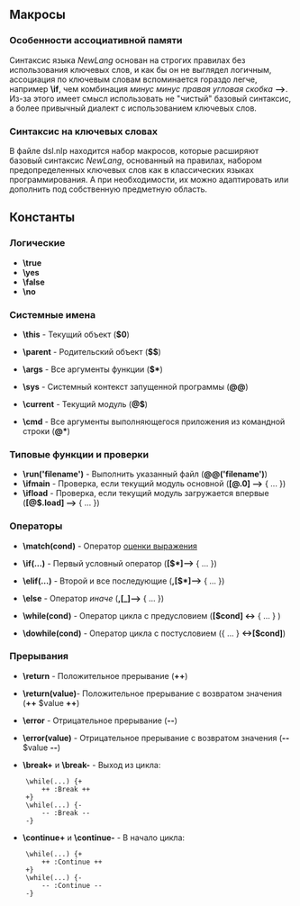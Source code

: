 ## Макросы

### Особенности ассоциативной памяти
Синтаксис языка *NewLang* основан на строгих правилах без использования ключевых слов, 
и как бы он не выглядел логичным, ассоциация по ключевым словам вспоминается гораздо легче, например **\if**,
чем комбинация *минус минус правая угловая скобка* **-->**. 
Из-за этого имеет смысл использовать не "чистый" базовый синтаксис, а более привычный диалект с использованием ключевых слов. 

### Синтаксис на ключевых словах
В файле dsl.nlp находится набор макросов, которые расширяют базовый синтаксис *NewLang*, основанный на правилах,
набором предопределенных ключевых слов как в классических языках программирования. 
А при необходимости, их можно адаптировать или дополнить под собственную предметную область.


## Константы
### Логические
- **\true**
- **\yes**
- **\false**
- **\no**

### Системные имена
- **\this** - Текущий объект (**$0**)
- **\parent** - Родительский объект (**$$**)
- **\args** - Все аргументы функции (**$\***)

- **\sys** - Системный контекст запущенной программы (**@@**)
- **\current** - Текущий модуль (**@$**)
- **\cmd** - Все аргументы выполняющегося приложения из командной строки (**@\***)

### Типовые функции и проверки 
- **\run('filename')** - Выполнить указанный файл (**@@('filename')**)
- **\ifmain** - Проверка, если текущий модуль основной (**[@$.$0] -->** { ... })
- **\ifload** - Проверка, если текущий модуль загружается впервые (**[@$.__load__] -->** { ... })

### Операторы
- **\match(cond)** - Оператор [оценки выражения](https://newlang.net/ops.html#оценка-выражения)
- **\if(...)** - Первый условный оператор (**[\$*]-->** { ... })
- **\elif(...)** - Второй и все последующие (**,[\$*]-->** { ... })
- **\else** - Оператор *иначе* (**,[_]-->** { ... })

- **\while(cond)** - Оператор цикла с предусловием (**[\$cond] <->** { ... } )
- **\dowhile(cond)** - Оператор цикла с постусловием ({ ... } **<->[\$cond]**)

### Прерывания
- **\return** - Положительное прерывание (**++**)
- **\return(value)**- Положительное прерывание с возвратом значения (**++** \$value **++**) 

- **\error** - Отрицательное прерывание (**-\-**)
- **\error(value)** - Отрицательное прерывание с возвратом значения (**-\-** \$value **-\-**)

- **\break+** и **\break-** - Выход из цикла:
```
    \while(...) {+
        ++ :Break ++   
    +}
    \while(...) {-
        -- :Break --
    -}
```
- **\continue+** и **\continue-** - В начало цикла:
```
    \while(...) {+
        ++ :Continue ++   
    +}
    \while(...) {-
        -- :Continue --
    -}
```




